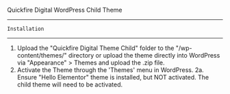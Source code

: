 Quickfire Digital WordPress Child Theme

-------------------------------------------------------
    Installation
-------------------------------------------------------

1. Upload the "Quickfire Digital Theme Child" folder to the "/wp-content/themes/" directory
or upload the theme directly into WordPress via "Appearance" > Themes and upload the .zip file.
2. Activate the Theme through the 'Themes' menu in WordPress.
2a. Ensure "Hello Elementor" theme is installed, but NOT activated. The child theme will need to be activated.
